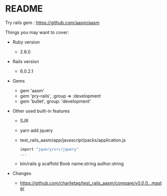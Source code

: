 # README

Try rails gem : https://github.com/aasm/aasm

Things you may want to cover:

* Ruby version
  * 2.6.0

* Rails version
  * 6.0.2.1

* Gems
  * gem 'aasm'
  * gem 'pry-rails', :group => :development
  * gem 'bullet', group: 'development'

* Other used built-in features
  * SJR
  * yarn add jquery
  * test_rails_aasm/app/javascript/packs/application.js

    ```bash
    import "jquery/src/jquery"
    ...
    ```

  * bin/rails g scaffold Book name:string author:string

* Changes
  * https://github.com/charlietag/test_rails_aasm/compare/v0.0.0...master

